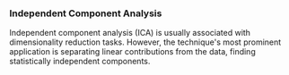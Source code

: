### Independent Component Analysis 

Independent component analysis (ICA) is usually associated with dimensionality reduction tasks. However, the technique's most prominent application is separating linear contributions from the data, finding statistically independent components. 
